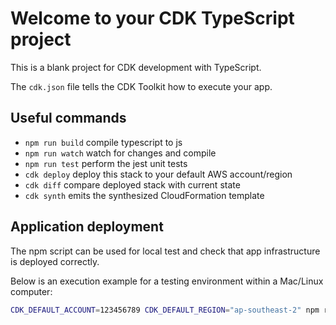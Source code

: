 # Welcome to your CDK TypeScript project

This is a blank project for CDK development with TypeScript.

The `cdk.json` file tells the CDK Toolkit how to execute your app.

## Useful commands

* `npm run build`   compile typescript to js
* `npm run watch`   watch for changes and compile
* `npm run test`    perform the jest unit tests
* `cdk deploy`      deploy this stack to your default AWS account/region
* `cdk diff`        compare deployed stack with current state
* `cdk synth`       emits the synthesized CloudFormation template

## Application deployment

The npm script can be used for local test and check that app infrastructure is deployed correctly.

Below is an execution example for a testing environment within a Mac/Linux computer:

```zsh
CDK_DEFAULT_ACCOUNT=123456789 CDK_DEFAULT_REGION="ap-southeast-2" npm run deploy:testing
```
